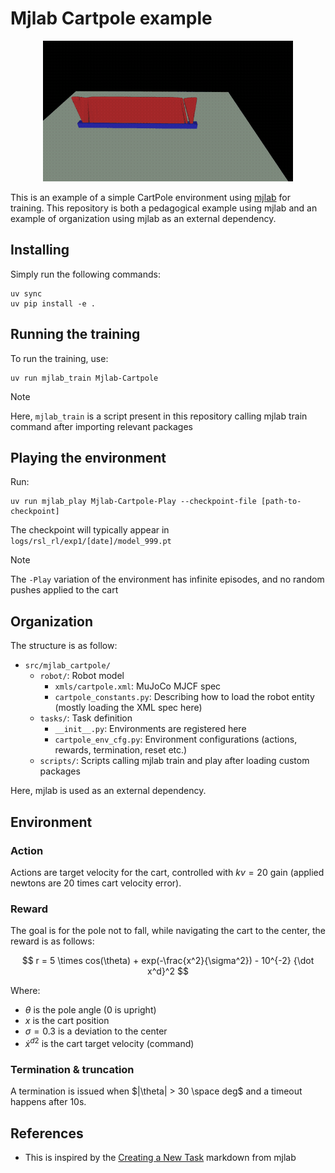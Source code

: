 # Mjlab Cartpole example

<p align="center">
<img src="imgs/cartpoles.gif" width="400" />
</p>

This is an example of a simple CartPole environment using [mjlab](https://github.com/mujocolab/mjlab/) for training. This repository is both a pedagogical example using mjlab and an example of organization using mjlab as an external dependency.

## Installing

Simply run the following commands:

```
uv sync
uv pip install -e .
```

## Running the training

To run the training, use:

```
uv run mjlab_train Mjlab-Cartpole
```

> [!NOTE]
> Here, `mjlab_train` is a script present in this repository calling mjlab train command after importing relevant packages

## Playing the environment

Run:

```
uv run mjlab_play Mjlab-Cartpole-Play --checkpoint-file [path-to-checkpoint]
```

The checkpoint will typically appear in `logs/rsl_rl/exp1/[date]/model_999.pt` 

> [!NOTE]
> The `-Play` variation of the environment has infinite episodes, and no random pushes applied to the cart

## Organization

The structure is as follow:

* `src/mjlab_cartpole/`
  * `robot/`: Robot model
    * `xmls/cartpole.xml`: MuJoCo MJCF spec
    * `cartpole_constants.py`: Describing how to load the robot entity (mostly loading the XML spec here)
  * `tasks/`: Task definition
    * `__init__.py`: Environments are registered here
    * `cartpole_env_cfg.py`: Environment configurations (actions, rewards, termination, reset etc.)
  * `scripts/`: Scripts calling mjlab train and play after loading custom packages

Here, mjlab is used as an external dependency. 

## Environment

### Action

Actions are target velocity for the cart, controlled with $kv = 20$ gain (applied newtons are 20 times cart velocity error).

### Reward

The goal is for the pole not to fall, while navigating the cart to the center, the reward is as follows:

$$
r = 5 \times cos(\theta) + exp(-\frac{x^2}{\sigma^2}) - 10^{-2} {\dot x^d}^2
$$

Where:

* $\theta$ is the pole angle (0 is upright)
* $x$ is the cart position
* $\sigma = 0.3$ is a deviation to the center
* ${\dot x^d}^2$ is the cart target velocity (command)

### Termination & truncation

A termination is issued when $|\theta| > 30 \space deg$ and a timeout happens after 10s.

## References

* This is inspired by the [Creating a New Task](https://github.com/mujocolab/mjlab/blob/main/docs/create_new_task.md) markdown from mjlab
